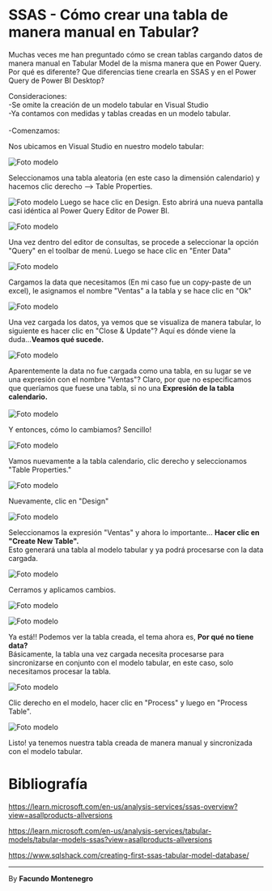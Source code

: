 # SSAS - Cómo crear una tabla de manera manual en Tabular? 


Muchas veces me han preguntado cómo se crean tablas cargando datos de manera manual en Tabular Model de la misma manera que en Power Query. Por qué es diferente? Que diferencias tiene crearla en SSAS y en el Power Query de Power BI Desktop?


Consideraciones:<br />
-Se omite la creación de un modelo tabular en Visual Studio<br />
-Ya contamos con medidas y tablas creadas en un modelo tabular.<br />
<br />
-Comenzamos: <br />


Nos ubicamos en Visual Studio en nuestro modelo tabular:

![Foto modelo](captura2.png)

Seleccionamos una tabla aleatoria (en este caso la dimensión calendario) y hacemos clic derecho --> Table Properties.

![Foto modelo](captura5.png)
Luego se hace clic en Design. Esto abrirá una nueva pantalla casi idéntica al Power Query Editor de Power BI.

![Foto modelo](captura6.png)

Una vez dentro del editor de consultas, se procede a seleccionar la opción "Query" en el toolbar de menú. Luego se hace clic en "Enter Data"

![Foto modelo](captura8.png)

Cargamos la data que necesitamos (En mi caso fue un copy-paste de un excel), le asignamos el nombre "Ventas" a la tabla y se hace clic en "Ok"


![Foto modelo](captura9.png)

Una vez cargada los datos, ya vemos que se visualiza de manera tabular, lo siguiente es hacer clic en "Close & Update"? Aquí es dónde viene la duda...**Veamos qué sucede.**

![Foto modelo](captura10.png)

Aparentemente la data no fue cargada como una tabla, en su lugar se ve una expresión con el nombre "Ventas"? Claro, por que no especificamos que queríamos que fuese una tabla, si no una **Expresión de la tabla calendario.**
<br /><br />
![Foto modelo](captura11.png)

Y entonces, cómo lo cambiamos? Sencillo!

![Foto modelo](captura12.png)

Vamos nuevamente a la tabla calendario, clic derecho y seleccionamos "Table Properties."

![Foto modelo](captura13.png)

Nuevamente, clic en "Design"

![Foto modelo](captura14.png)

Seleccionamos la expresión "Ventas" y ahora lo importante... **Hacer clic en "Create New Table".**
<br />
Esto generará una tabla al modelo tabular y ya podrá procesarse con la data cargada.


![Foto modelo](captura15.png)

Cerramos y aplicamos cambios.

![Foto modelo](captura16.png)

![Foto modelo](captura17.png)

Ya está!! Podemos ver la tabla creada, el tema ahora es, **Por qué no tiene data?** <br />
Básicamente, la tabla una vez cargada necesita procesarse para sincronizarse en conjunto con el modelo tabular, en este caso, solo necesitamos procesar la tabla.

![Foto modelo](captura18.png)

Clic derecho en el modelo, hacer clic en "Process" y luego en "Process Table".

![Foto modelo](captura19.png)

Listo! ya tenemos nuestra tabla creada de manera manual y sincronizada con el modelo tabular. 



# Bibliografía

https://learn.microsoft.com/en-us/analysis-services/ssas-overview?view=asallproducts-allversions

https://learn.microsoft.com/en-us/analysis-services/tabular-models/tabular-models-ssas?view=asallproducts-allversions

https://www.sqlshack.com/creating-first-ssas-tabular-model-database/

---

By **Facundo Montenegro**
